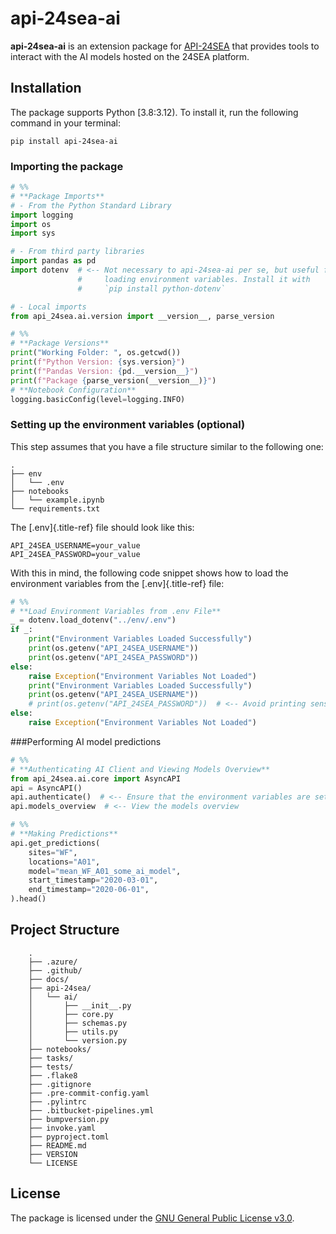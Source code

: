 # api-24sea-ai

**api-24sea-ai** is an extension package for
[API-24SEA](https://pypi.org/project/api-24sea/) that provides tools to interact
with the AI models hosted on the 24SEA platform.

## Installation

The package supports Python [3.8:3.12). To install it, run the following command
in your terminal:

``` shell
pip install api-24sea-ai
```

### Importing the package

``` python
# %%
# **Package Imports**
# - From the Python Standard Library
import logging
import os
import sys

# - From third party libraries
import pandas as pd
import dotenv  # <-- Not necessary to api-24sea-ai per se, but useful for
               #     loading environment variables. Install it with
               #     `pip install python-dotenv`

# - Local imports
from api_24sea.ai.version import __version__, parse_version
```

``` python
# %%
# **Package Versions**
print("Working Folder: ", os.getcwd())
print(f"Python Version: {sys.version}")
print(f"Pandas Version: {pd.__version__}")
print(f"Package {parse_version(__version__)}")
# **Notebook Configuration**
logging.basicConfig(level=logging.INFO)
```

### Setting up the environment variables (optional)

This step assumes that you have a file structure similar to the
following one:

``` shell
.
├── env
│   └── .env
├── notebooks
│   └── example.ipynb
└── requirements.txt
```

The [.env]{.title-ref} file should look like this:

``` shell
API_24SEA_USERNAME=your_value
API_24SEA_PASSWORD=your_value
```

With this in mind, the following code snippet shows how to load the
environment variables from the [.env]{.title-ref} file:

``` python
# %%
# **Load Environment Variables from .env File**
_ = dotenv.load_dotenv("../env/.env")
if _:
    print("Environment Variables Loaded Successfully")
    print(os.getenv("API_24SEA_USERNAME"))
    print(os.getenv("API_24SEA_PASSWORD"))
else:
    raise Exception("Environment Variables Not Loaded")
    print("Environment Variables Loaded Successfully")
    print(os.getenv("API_24SEA_USERNAME"))
    # print(os.getenv("API_24SEA_PASSWORD"))  # <-- Avoid printing sensitive info
else:
    raise Exception("Environment Variables Not Loaded")
```

###Performing AI model predictions

``` python
# %%
# **Authenticating AI Client and Viewing Models Overview**
from api_24sea.ai.core import AsyncAPI
api = AsyncAPI()
api.authenticate()  # <-- Ensure that the environment variables are set
api.models_overview  # <-- View the models overview
```

```python
# %%
# **Making Predictions**
api.get_predictions(
    sites="WF",
    locations="A01",
    model="mean_WF_A01_some_ai_model",
    start_timestamp="2020-03-01",
    end_timestamp="2020-06-01",
).head()
```

## Project Structure

```shell
    .
    ├── .azure/
    ├── .github/
    ├── docs/
    ├── api-24sea/
    │   └── ai/
    │       ├── __init__.py
    │       ├── core.py
    │       ├── schemas.py
    │       ├── utils.py
    │       └── version.py
    ├── notebooks/
    ├── tasks/
    ├── tests/
    ├── .flake8
    ├── .gitignore
    ├── .pre-commit-config.yaml
    ├── .pylintrc
    ├── .bitbucket-pipelines.yml
    ├── bumpversion.py
    ├── invoke.yaml
    ├── pyproject.toml
    ├── README.md
    ├── VERSION
    └── LICENSE
```

## License

The package is licensed under the [GNU General Public License v3.0](https://www.gnu.org/licenses/gpl-3.0.en.html).
